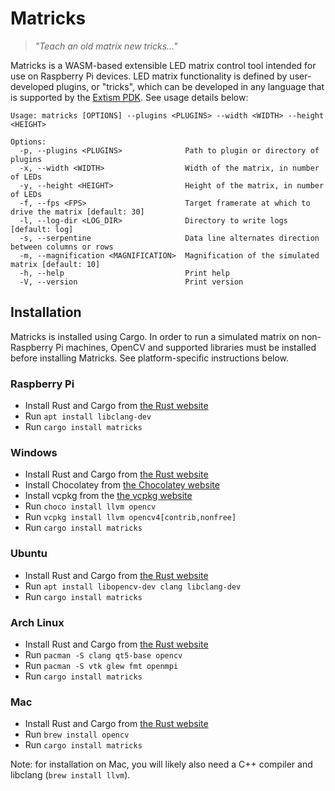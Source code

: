 # Matricks

> _"Teach an old matrix new tricks..."_

Matricks is a WASM-based extensible LED matrix control tool intended for use on Raspberry Pi devices.
LED matrix functionality is defined by user-developed plugins, or "tricks", which can be developed in any language that 
is supported by the [Extism PDK](https://extism.org/docs/category/write-a-plug-in). 
See usage details below:

```
Usage: matricks [OPTIONS] --plugins <PLUGINS> --width <WIDTH> --height <HEIGHT>

Options:
  -p, --plugins <PLUGINS>              Path to plugin or directory of plugins
  -x, --width <WIDTH>                  Width of the matrix, in number of LEDs
  -y, --height <HEIGHT>                Height of the matrix, in number of LEDs
  -f, --fps <FPS>                      Target framerate at which to drive the matrix [default: 30]
  -l, --log-dir <LOG_DIR>              Directory to write logs [default: log]
  -s, --serpentine                     Data line alternates direction between columns or rows
  -m, --magnification <MAGNIFICATION>  Magnification of the simulated matrix [default: 10]
  -h, --help                           Print help
  -V, --version                        Print version

```

## Installation
Matricks is installed using Cargo. 
In order to run a simulated matrix on non-Raspberry Pi machines, 
OpenCV and supported libraries must be installed before installing Matricks.
See platform-specific instructions below.

### Raspberry Pi
- Install Rust and Cargo from [the Rust website](https://rustup.rs)
- Run `apt install libclang-dev`
- Run `cargo install matricks`

### Windows
- Install Rust and Cargo from [the Rust website](https://rustup.rs)
- Install Chocolatey from [the Chocolatey website](https://chocolatey.org/install)
- Install vcpkg from the [the vcpkg website](https://vcpkg.io/en/getting-started.html)
- Run `choco install llvm opencv`
- Run `vcpkg install llvm opencv4[contrib,nonfree]`
- Run `cargo install matricks`

### Ubuntu
- Install Rust and Cargo from [the Rust website](https://rustup.rs)
- Run `apt install libopencv-dev clang libclang-dev`
- Run `cargo install matricks`

### Arch Linux
- Install Rust and Cargo from [the Rust website](https://rustup.rs)
- Run `pacman -S clang qt5-base opencv`
- Run `pacman -S vtk glew fmt openmpi`
- Run `cargo install matricks`

### Mac
- Install Rust and Cargo from [the Rust website](https://rustup.rs)
- Run `brew install opencv`
- Run `cargo install matricks`

Note: for installation on Mac, you will likely also need a C++ compiler and libclang (`brew install llvm`).
